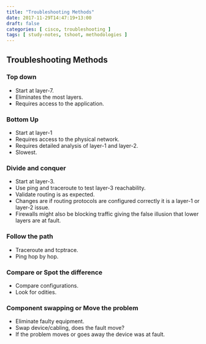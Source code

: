 ```yaml
---
title: "Troubleshooting Methods"
date: 2017-11-29T14:47:19+13:00
draft: false
categories: [ cisco, troubleshooting ]
tags: [ study-notes, tshoot, methodologies ]
---
```


## Troubleshooting Methods

### Top down
* Start at layer-7.
* Eliminates the most layers.
* Requires access to the application.

### Bottom Up
* Start at layer-1
* Requires access to the physical network.
* Requires detailed analysis of layer-1 and layer-2.
* Slowest.

### Divide and conquer
* Start at layer-3.
* Use ping and traceroute to test layer-3 reachability.
* Validate routing is as expected.
* Changes are if routing protocols are configured correctly it is a layer-1 or layer-2 issue.
* Firewalls might also be blocking traffic giving the false illusion that lower layers are at fault.

### Follow the path
* Traceroute and tcptrace.
* Ping hop by hop.

### Compare or Spot the difference
* Compare configurations.
* Look for odities.

### Component swapping or Move the problem
* Eliminate faulty equipment.
* Swap device/cabling, does the fault move?
* If the problem moves or goes away the device was at fault.
